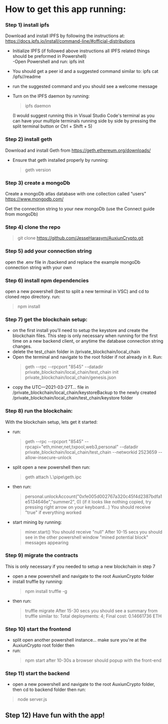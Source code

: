 # How to get this app running:

### Step 1) install ipfs

Download and install IPFS by following the instructions at:  
 https://docs.ipfs.io/install/command-line/#official-distributions

- Initialize IPFS (if followed above instructions all IPFS related things should be preformed in Powershell)  
  -Open Powershell and run: ipfs init
- You should get a peer id and a suggested command similar to: ipfs cat /ipfs/<HASH>/readme
- run the suggested command and you should see a welcome message
- Turn on the IPFS daemon by running:

  > ipfs daemon

  (I would suggest running this in Visual Studio Code's terminal as you can have your multiple terminals running side by side by pressing the split terminal button or Ctrl + Shift + 5)

### Step 2) install geth

Download and install Geth from https://geth.ethereum.org/downloads/

- Ensure that geth installed properly by running:
  > geth version

### Step 3) create a mongoDb

Create a mongoDb atlas database with one collection called “users”  
https://www.mongodb.com/

Get the connection string to your new mongoDb (use the Connect guide from mongoDb)

### Step 4) clone the repo

> git clone https://github.com/JesseHarasym/AuxiunCrypto.git

### Step 5) add your connection string

open the .env file in /backend and replace the example mongoDb connection string with your own

### Step 6) install npm dependencies

open a new powershell (best to split a new terminal in VSC) and cd to cloned repo directory. run:

> npm install

### Step 7) get the blockchain setup:

- on the first install you’ll need to setup the keystore and create the blockchain files. This step is only necessary when running for the first time on a new backend client, or anytime the database connection string changes.
- delete the test_chain folder in /private_blockchain/local_chain
- Open the terminal and navigate to the root folder if not already in it. Run:
  > geth --rpc --rpcport "8545" --datadir private_blockchain/local_chain/test_chain init private_blockchain/local_chain/genesis.json
- copy the UTC—2021-03-27T… file in /private_blockchain/local_chain/keystoreBackup to the newly created /private_blockchain/local_chain/test_chain/keystore folder

### Step 8) run the blockchain:

With the blockchain setup, lets get it started:

- run:
  > geth --rpc --rpcport "8545" --rpcapi="eth,miner,net,txpool,web3,personal" --datadir private_blockchain/local_chain/test_chain --networkid 2523659 --allow-insecure-unlock
- split open a new powershell then run:
  > geth attach \\.\pipe\geth.ipc
- then run:
  > personal.unlockAccount("0xfe005d002767a320c45f4d2387bdfa1e5134646e","summer2", 0)
      (if it looks like nothing copied, try pressing right arrow on your keyboard...)
      You should receive "true" if everything worked
- start mining by running:
  > miner.start()
      You should receive "null"
      After 10-15 secs you should see in the other powershell window "mined potential block" messages appearing

### Step 9) migrate the contracts

This is only necessary if you needed to setup a new blockchain in step 7

- open a new powershell and navigate to the root AuxiunCrypto folder
- install truffle by running:
  > npm install truffle -g
- then run:
  > truffle migrate
      After 15-30 secs you should see a summary from truffle similar to: Total deployments: 4; Final cost: 0.14661736 ETH

### Step 10) start the frontend

- split open another powershell instance... make sure you're at the AuxiunCrypto root folder then
- run:
  > npm start
      after 10-30s a browser should popup with the front-end

### Step 11) start the backend

- open a new powershell and navigate to the root AuxiunCrypto folder, then cd to backend folder then run:

> node server.js

## Step 12) Have fun with the app!
